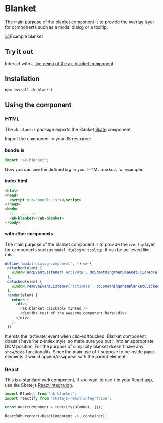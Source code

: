 # Blanket

The main purpose of the blanket component is to provide the overlay layer for components such as a modal dialog or a tooltip.

![Example blanket](https://bytebucket.org/atlassian/atlaskit/raw/master/packages/ak-blanket/docs/blanket.gif)

## Try it out

Interact with a [live demo of the ak-blanket component](https://aui-cdn.atlassian.com/atlaskit/stories/ak-blanket/@VERSION@/).

## Installation

```sh
npm install ak-blanket
```

## Using the component

### HTML

The `ak-blanket` package exports the Blanket [Skate](https://github.com/skatejs/skatejs) component.

Import the component in your JS resource:

#### bundle.js

```javascript
import 'ak-blanket';
```

Now you can use the defined tag in your HTML markup, for example:

#### index.html

```html
<html>
<head>
  <script src="bundle.js"></script>
</head>
<body>
  <!-- ... -->
  <ak-blanket></ak-blanket>
</body>
```

#### with other components

The main purpose of the blanket component is to provide the `overlay` layer for components such as `modal dialog` or `tooltip`. It can be achieved like this:

```js
define('modal-dialog-component', () => {
 attached(elem) {
   window.addEventListener('activate', doSomethingWhenBlanketClicked(elem));
 },
 detached(elem) {
   window.removeEventListener('activate', doSomethingWhenBlanketClicked(elem));
 },
 render(elem) {
   return (
     <div>
       <ak-blanket clickable tinted />
       <div>the rest of the awesome component here</div>
     </div>
   );
 })
```

It emits the 'activate' event when clicked/touched.
Blanket component doesn't have the z-index style, so make sure you put it into an appropriate DOM position.
For the purpose of simplicity blanket doesn't have any `show/hide` functionality. Since the main use of it suppose to be inside `popup` elements it would appear/disappear with the parent element.

### React

This is a standard web component, if you want to use it in your React app, use the Skate.js [React integration](https://github.com/webcomponents/react-integration).

```js
import Blanket from 'ak-blanket';
import reactify from 'skatejs-react-integration';

const ReactComponent = reactify(Blanket, {});

ReactDOM.render(<ReactComponent />, container);
```
